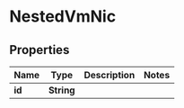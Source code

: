 

# NestedVmNic


## Properties

Name | Type | Description | Notes
------------ | ------------- | ------------- | -------------
**id** | **String** |  | 



